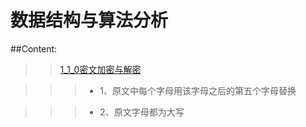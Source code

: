 数据结构与算法分析
============

##Content:

>>[1_1_0密文加密与解密](https://github.com/JamesonHuang/c_code/blob/master/C%E7%BB%8F%E5%85%B8%E5%AE%9E%E4%BE%8B%E4%BB%A3%E7%A0%81/1_1_X/1_1_0%E5%AF%86%E6%96%87%E5%8A%A0%E5%AF%86%E4%B8%8E%E8%A7%A3%E5%AF%86.cpp) 

>>>* 1、原文中每个字母用该字母之后的第五个字母替换
						
>>>* 2、原文字母都为大写
